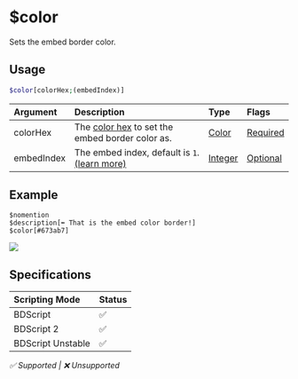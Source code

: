 # $color
Sets the embed border color.

## Usage
```php
$color[colorHex;(embedIndex)]
```

| Argument | Description | Type | Flags |
| :---- | :---- | :---- | :---- |
| colorHex | The [color hex](https://htmlcolorcodes.com/color-picker) to set the embed border color as. | [Color](/src/resources/arguments/types.md#color) | [Required](/src/resources/arguments/flags.md#required)
| embedIndex | The embed index, default is `1`. [(learn more)](/src/resources/embedIndexes.md) | [Integer](/src/resources/arguments/types.md#integer) | [Optional](/src/resources/arguments/flags.md#optional)

## Example
```
$nomention
$description[⬅️ That is the embed color border!]
$color[#673ab7]
```

![](https://user-images.githubusercontent.com/69215413/122653017-f16b7c80-d10f-11eb-9814-e65b38404fe1.png)

## Specifications
| Scripting Mode | Status
| :---- | :---- |
| BDScript | ✅ |
| BDScript 2 | ✅ |
| BDScript Unstable | ✅ |

*✅ Supported | ❌ Unsupported*